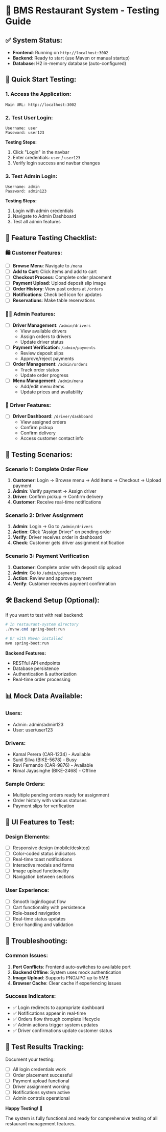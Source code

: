 # 🚀 **BMS Restaurant System - Testing Guide**

## **✅ System Status:**
- **Frontend**: Running on `http://localhost:3002`
- **Backend**: Ready to start (use Maven or manual startup)
- **Database**: H2 in-memory database (auto-configured)

## **🎯 Quick Start Testing:**

### **1. Access the Application:**
```
Main URL: http://localhost:3002
```

### **2. Test User Login:**
```
Username: user
Password: user123
```

**Testing Steps:**
1. Click "Login" in the navbar
2. Enter credentials: `user` / `user123`
3. Verify login success and navbar changes

### **3. Test Admin Login:**
```
Username: admin  
Password: admin123
```

**Testing Steps:**
1. Login with admin credentials
2. Navigate to Admin Dashboard
3. Test all admin features

## **📱 Feature Testing Checklist:**

### **🛍️ Customer Features:**
- [ ] **Browse Menu**: Navigate to `/menu`
- [ ] **Add to Cart**: Click items and add to cart
- [ ] **Checkout Process**: Complete order placement
- [ ] **Payment Upload**: Upload deposit slip image
- [ ] **Order History**: View past orders at `/orders`
- [ ] **Notifications**: Check bell icon for updates
- [ ] **Reservations**: Make table reservations

### **👨‍💼 Admin Features:**
- [ ] **Driver Management**: `/admin/drivers`
  - View available drivers
  - Assign orders to drivers
  - Update driver status
- [ ] **Payment Verification**: `/admin/payments`
  - Review deposit slips
  - Approve/reject payments
- [ ] **Order Management**: `/admin/orders`
  - Track order status
  - Update order progress
- [ ] **Menu Management**: `/admin/menu`
  - Add/edit menu items
  - Update prices and availability

### **🚗 Driver Features:**
- [ ] **Driver Dashboard**: `/driver/dashboard`
  - View assigned orders
  - Confirm pickup
  - Confirm delivery
  - Access customer contact info

## **🔧 Testing Scenarios:**

### **Scenario 1: Complete Order Flow**
1. **Customer**: Login → Browse menu → Add items → Checkout → Upload payment
2. **Admin**: Verify payment → Assign driver
3. **Driver**: Confirm pickup → Confirm delivery
4. **Customer**: Receive real-time notifications

### **Scenario 2: Driver Assignment**
1. **Admin**: Login → Go to `/admin/drivers`
2. **Action**: Click "Assign Driver" on pending order
3. **Verify**: Driver receives order in dashboard
4. **Check**: Customer gets driver assignment notification

### **Scenario 3: Payment Verification**
1. **Customer**: Complete order with deposit slip upload
2. **Admin**: Go to `/admin/payments`
3. **Action**: Review and approve payment
4. **Verify**: Customer receives payment confirmation

## **🛠️ Backend Setup (Optional):**

If you want to test with real backend:

```powershell
# In restaurant-system directory
./mvnw.cmd spring-boot:run

# Or with Maven installed
mvn spring-boot:run
```

**Backend Features:**
- RESTful API endpoints
- Database persistence
- Authentication & authorization
- Real-time order processing

## **📊 Mock Data Available:**

### **Users:**
- Admin: admin/admin123
- User: user/user123

### **Drivers:**
- Kamal Perera (CAR-1234) - Available
- Sunil Silva (BIKE-5678) - Busy
- Ravi Fernando (CAR-9876) - Available
- Nimal Jayasinghe (BIKE-2468) - Offline

### **Sample Orders:**
- Multiple pending orders ready for assignment
- Order history with various statuses
- Payment slips for verification

## **🎨 UI Features to Test:**

### **Design Elements:**
- [ ] Responsive design (mobile/desktop)
- [ ] Color-coded status indicators
- [ ] Real-time toast notifications
- [ ] Interactive modals and forms
- [ ] Image upload functionality
- [ ] Navigation between sections

### **User Experience:**
- [ ] Smooth login/logout flow
- [ ] Cart functionality with persistence
- [ ] Role-based navigation
- [ ] Real-time status updates
- [ ] Error handling and validation

## **🚨 Troubleshooting:**

### **Common Issues:**
1. **Port Conflicts**: Frontend auto-switches to available port
2. **Backend Offline**: System uses mock authentication
3. **Image Upload**: Supports PNG/JPG up to 5MB
4. **Browser Cache**: Clear cache if experiencing issues

### **Success Indicators:**
- ✅ Login redirects to appropriate dashboard
- ✅ Notifications appear in real-time
- ✅ Orders flow through complete lifecycle
- ✅ Admin actions trigger system updates
- ✅ Driver confirmations update customer status

## **📝 Test Results Tracking:**

Document your testing:
- [ ] All login credentials work
- [ ] Order placement successful
- [ ] Payment upload functional
- [ ] Driver assignment working
- [ ] Notifications system active
- [ ] Admin controls operational

**Happy Testing!** 🎯

The system is fully functional and ready for comprehensive testing of all restaurant management features.
